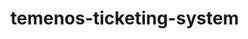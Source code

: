 <!-- TODO: readme -->
<!-- TODO: (nice to do) clean up unused imports -->
# temenos-ticketing-system